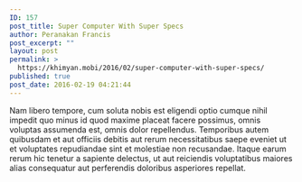 ```yaml
---
ID: 157
post_title: Super Computer With Super Specs
author: Peranakan Francis
post_excerpt: ""
layout: post
permalink: >
  https://khimyan.mobi/2016/02/super-computer-with-super-specs/
published: true
post_date: 2016-02-19 04:21:44
---
```

Nam libero tempore, cum soluta nobis est eligendi optio cumque nihil impedit quo minus id quod maxime placeat facere possimus, omnis voluptas assumenda est, omnis dolor repellendus. Temporibus autem quibusdam et aut officiis debitis aut rerum necessitatibus saepe eveniet ut et voluptates repudiandae sint et molestiae non recusandae. Itaque earum rerum hic tenetur a sapiente delectus, ut aut reiciendis voluptatibus maiores alias consequatur aut perferendis doloribus asperiores repellat.